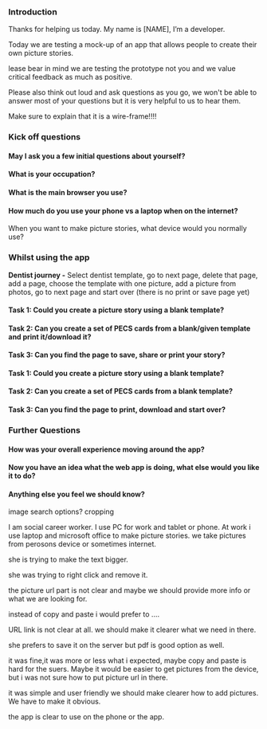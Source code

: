 ### Introduction

Thanks for helping us today. My name is [NAME], I’m a developer. 

Today we are testing a mock-up of an app that allows people to create their own picture stories.

lease bear in mind we are testing the prototype not you and we value critical feedback as much as positive. 

Please also think out loud and ask questions as you go, we won't be able to answer most of your questions but it is very helpful to us to hear them.

Make sure to explain that it is a wire-frame!!!!  

### Kick off questions

#### May I ask you a few initial questions about yourself?
#### What is your occupation?
#### What is the main browser you use?
#### How much do you use your phone vs a laptop when on the internet?

When you want to make picture stories, what device would you normally use?

### Whilst using the app

**Dentist journey -** Select dentist template, go to next page, delete that page, add a page, choose the template with one picture, add a picture from photos, go to next page and start over (there is no print or save page yet)

#### Task 1: Could you create a picture story using a blank template?

#### Task 2: Can you create a set of PECS cards from a blank/given template and print it/download it?

#### Task 3: Can you find the page to save, share or print your story?

#### Task 1: Could you create a picture story using a blank template?

#### Task 2: Can you create a set of PECS cards from a blank template?

#### Task 3: Can you find the page to print, download and start over?

### Further Questions

#### How was your overall experience moving around the app?
#### Now you have an idea what the web app is doing, what else would you like it to do?
#### Anything else you feel we should know?

image search options? cropping

I am social career worker. I use PC for work and tablet or phone. At work i use laptop and microsoft office to make picture stories. we take pictures from perosons device or sometimes internet. 

she is trying to make the text bigger.

she was trying to right click and remove it. 

the picture url part is not clear and maybe we should provide more info or what we are looking for.

instead of copy and paste i would prefer to ....

URL link is not clear at all. we should make it clearer what we need in there.

she prefers to save it on the server but pdf is good option as well.

it was fine,it was more or less what i expected, maybe copy and paste is hard for the suers. Maybe it would be easier to get pictures from the device, but i was not sure how to put picture url in there.

it was simple and user friendly we should make clearer how to add pictures. We have to make it obvious. 

the app is clear to use on the phone or the app.
